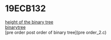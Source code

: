 # 19ECB132
[height of the binary tree](binarytree_2.c)    
[binarytree](binarytree.c)    
[pre order post order of binary tree](pre order_2.c)    

